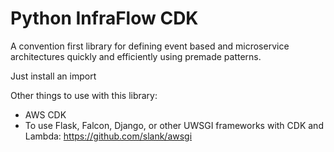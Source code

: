 # Python InfraFlow CDK
A convention first library for defining event based and microservice architectures quickly and efficiently using premade patterns.

Just install an import

Other things to use with this library:
- AWS CDK
- To use Flask, Falcon, Django, or other UWSGI frameworks with CDK and Lambda: https://github.com/slank/awsgi